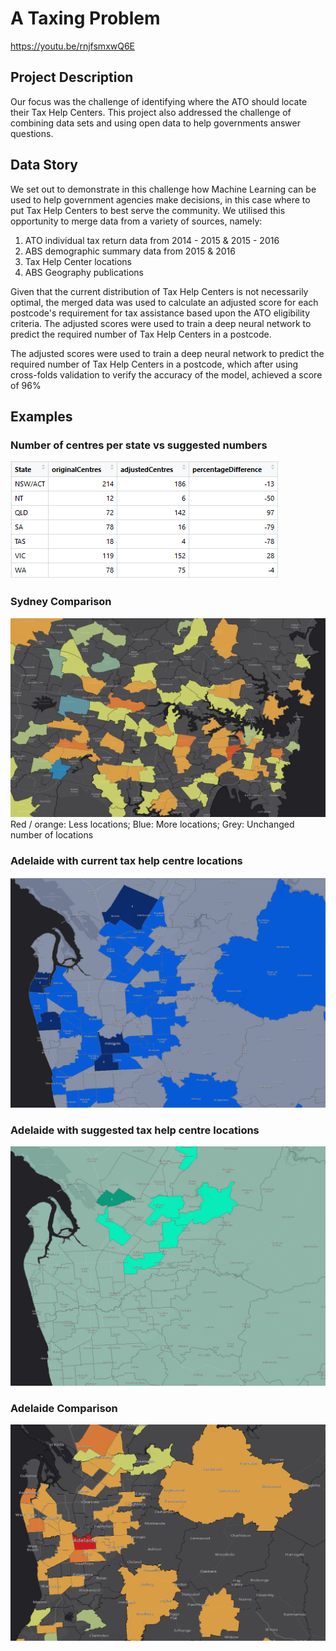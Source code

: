 # A Taxing Problem

https://youtu.be/rnjfsmxwQ6E

## Project Description

Our focus was the challenge of identifying where the ATO should locate their Tax Help Centers. This project also addressed the challenge of combining data sets and using open data to help governments answer questions.

## Data Story

We set out to demonstrate in this challenge how Machine Learning can be used to help government agencies make decisions, in this case where to put Tax Help Centers to best serve the community.
We utilised this opportunity to merge data from a variety of sources, namely:
1. ATO individual tax return data from 2014 - 2015 & 2015 - 2016
2. ABS demographic summary data from 2015 & 2016
3. Tax Help Center locations
4. ABS Geography publications

Given that the current distribution of Tax Help Centers is not necessarily optimal, the merged data was used to calculate an adjusted score for each postcode's requirement for tax assistance based upon the ATO eligibility criteria.
The adjusted scores were used to train a deep neural network to predict the required number of Tax Help Centers in a postcode.

The adjusted scores were used to train a deep neural network to predict the required number of Tax Help Centers in a postcode, which after using cross-folds validation to verify the accuracy of the model, achieved a score of 96%

## Examples

### Number of centres per state vs suggested numbers
![State level breakdown](https://raw.githubusercontent.com/Aus-Data-Analytics/A-Taxing-Problem/master/content/images/state_total_changes.png)

### Sydney Comparison
![Comparison of Sydney's locations vs suggested locations](https://raw.githubusercontent.com/Aus-Data-Analytics/A-Taxing-Problem/master/content/images/sydney_joint.png)
Red / orange: Less locations; Blue: More locations; Grey: Unchanged number of locations

### Adelaide with current tax help centre locations
![Adelaide original locations](https://raw.githubusercontent.com/Aus-Data-Analytics/A-Taxing-Problem/master/content/images/adelaide_original.png)

### Adelaide with suggested tax help centre locations
![Adelaide suggested locations](https://raw.githubusercontent.com/Aus-Data-Analytics/A-Taxing-Problem/master/content/images/adelaide_suggested.png)

### Adelaide Comparison
![Comparison of Adelaide's locations vs suggested locations](https://raw.githubusercontent.com/Aus-Data-Analytics/A-Taxing-Problem/master/content/images/adelaide_joint.png)

